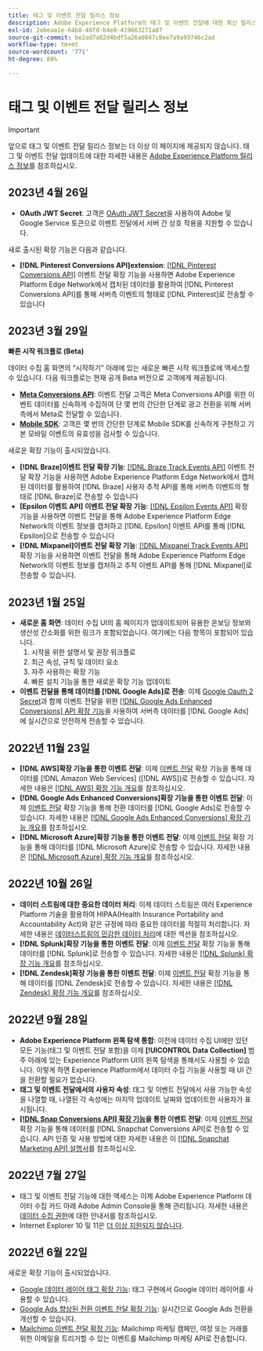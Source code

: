 ```yaml
---
title: 태그 및 이벤트 전달 릴리스 정보
description: Adobe Experience Platform의 태그 및 이벤트 전달에 대한 최신 릴리스 정보입니다.
exl-id: 2ebeaa1e-64b8-48fd-b4e8-419663271a87
source-git-commit: be2ad7a02d4bdf5a26a0847c8ee7a9a93746c2ad
workflow-type: tm+mt
source-wordcount: '771'
ht-degree: 88%

---
```


# 태그 및 이벤트 전달 릴리스 정보

>[!IMPORTANT]
>
>앞으로 태그 및 이벤트 전달 릴리스 정보는 더 이상 이 페이지에 제공되지 않습니다. 태그 및 이벤트 전달 업데이트에 대한 자세한 내용은 [Adobe Experience Platform 릴리스 정보](https://experienceleague.adobe.com/docs/experience-platform/release-notes/latest.html?lang=ko#data-collection)를 참조하십시오.

## 2023년 4월 26일

* **OAuth JWT Secret**: 고객은 [OAuth JWT Secret](https://experienceleague.adobe.com/docs/experience-platform/tags/event-forwarding/secrets.html?lang=ko)을 사용하여 Adobe 및 Google Service 토큰으로 이벤트 전달에서 서버 간 상호 작용을 지원할 수 있습니다.

새로 출시된 확장 기능은 다음과 같습니다.

* **[!DNL Pinterest Conversions API]extension**: [[!DNL Pinterest Conversions API]](https://experienceleague.adobe.com/docs/experience-platform/tags/extensions/server/pinterest/overview.html?lang=ko) 이벤트 전달 확장 기능을 사용하면 Adobe Experience Platform Edge Network에서 캡처된 데이터를 활용하여 [!DNL Pinterest Conversions API]를 통해 서버측 이벤트의 형태로 [!DNL Pinterest]로 전송할 수 있습니다

## 2023년 3월 29일

**빠른 시작 워크플로 (Beta)**

데이터 수집 홈 화면의 “시작하기” 아래에 있는 새로운 빠른 시작 워크플로에 액세스할 수 있습니다. 다음 워크플로는 현재 공개 Beta 버전으로 고객에게 제공됩니다.

* **[Meta Conversions API](https://experienceleague.adobe.com/docs/experience-platform/tags/extensions/server/meta/overview.html?lang=ko#quick-start)**: 이벤트 전달 고객은 Meta Conversions API를 위한 이벤트 데이터를 신속하게 수집하여 단 몇 번의 간단한 단계로 광고 전환을 위해 서버측에서 Meta로 전달할 수 있습니다.
* **[Mobile SDK](https://developer.adobe.com/client-sdks/documentation/)**: 고객은 몇 번의 간단한 단계로 Mobile SDK를 신속하게 구현하고 기본 모바일 이벤트의 유효성을 검사할 수 있습니다.

새로운 확장 기능이 출시되었습니다.

* **[!DNL Braze]이벤트 전달 확장 기능**: [[!DNL Braze Track Events API]](https://experienceleague.adobe.com/docs/experience-platform/tags/extensions/server/braze/overview.html?lang=ko) 이벤트 전달 확장 기능을 사용하면 Adobe Experience Platform Edge Network에서 캡처된 데이터를 활용하여 [!DNL Braze] 사용자 추적 API를 통해 서버측 이벤트의 형태로 [!DNL Braze]로 전송할 수 있습니다
* **[Epsilon 이벤트 API] 이벤트 전달 확장 기능**: [[!DNL Epsilon Events API]](https://experienceleague.adobe.com/docs/experience-platform/tags/extensions/server/braze/overview.html?lang=ko) 확장 기능을 사용하면 이벤트 전달을 통해 Adobe Experience Platform Edge Network의 이벤트 정보를 캡처하고 [!DNL Epsilon] 이벤트 API를 통해 [!DNL Epsilon]으로 전송할 수 있습니다
* **[!DNL Mixpanel]이벤트 전달 확장 기능**: [[!DNL Mixpanel Track Events API]](https://experienceleague.adobe.com/docs/experience-platform/tags/extensions/server/braze/overview.html?lang=ko) 확장 기능을 사용하면 이벤트 전달을 통해 Adobe Experience Platform Edge Network의 이벤트 정보를 캡처하고 추적 이벤트 API를 통해 [!DNL Mixpanel]로 전송할 수 있습니다.

## 2023년 1월 25일

* **새로운 홈 화면**: 데이터 수집 UI의 홈 페이지가 업데이트되어 유용한 온보딩 정보와 생산성 간소화를 위한 링크가 포함되었습니다. 여기에는 다음 항목이 포함되어 있습니다.
   1. 시작을 위한 설명서 및 권장 워크플로
   1. 최근 속성, 규칙 및 데이터 요소
   1. 자주 사용하는 확장 기능
   1. 빠른 설치 기능을 통한 새로운 확장 기능 업데이트
* **이벤트 전달을 통해 데이터를 [!DNL Google Ads]로 전송**: 이제 [Google Oauth 2 Secret](../ui/event-forwarding/secrets.md#google-oauth2)과 함께 이벤트 전달을 위한 [[!DNL Google Ads Enhanced Conversions] API 확장 기능](../extensions/server/google-ads-enhanced-conversions/overview.md)을 사용하여 서버측 데이터를 [!DNL Google Ads]에 실시간으로 안전하게 전송할 수 있습니다.

## 2022년 11월 23일

* **[!DNL AWS]확장 기능을 통한 이벤트 전달**: 이제 [이벤트 전달](../../tags/ui/event-forwarding/overview.md) 확장 기능을 통해 데이터를 [!DNL Amazon Web Services] ([!DNL AWS])로 전송할 수 있습니다. 자세한 내용은 [[!DNL AWS] 확장 기능 개요](../../tags/extensions/server/aws/overview.md)를 참조하십시오.
* **[!DNL Google Ads Enhanced Conversions]확장 기능을 통한 이벤트 전달**: 이제 [이벤트 전달](../../tags/ui/event-forwarding/overview.md) 확장 기능을 통해 전환 데이터를 [!DNL Google Ads]로 전송할 수 있습니다. 자세한 내용은 [[!DNL Google Ads Enhanced Conversions] 확장 기능 개요](../../tags/extensions/server/google-ads-enhanced-conversions/overview.md)를 참조하십시오.
* **[!DNL Microsoft Azure]확장 기능을 통한 이벤트 전달**: 이제 [이벤트 전달](../../tags/ui/event-forwarding/overview.md) 확장 기능을 통해 데이터를 [!DNL Microsoft Azure]로 전송할 수 있습니다. 자세한 내용은 [[!DNL Microsoft Azure] 확장 기능 개요](../../tags/extensions/server/azure/overview.md)를 참조하십시오.

## 2022년 10월 26일

* **데이터 스트림에 대한 중요한 데이터 처리**: 이제 데이터 스트림은 여러 Experience Platform 기술을 활용하여 HIPAA(Health Insurance Portability and Accountability Act)와 같은 규정에 따라 중요한 데이터를 적절히 처리합니다. 자세한 내용은 [데이터스트림의 민감한 데이터 처리](../../datastreams/overview.md#sensitive)에 대한 섹션을 참조하십시오.
* **[!DNL Splunk]확장 기능을 통한 이벤트 전달**: 이제 [이벤트 전달](../ui/event-forwarding/overview.md) 확장 기능을 통해 데이터를 [!DNL Splunk]로 전송할 수 있습니다. 자세한 내용은 [[!DNL Splunk] 확장 기능 개요](../extensions/server/splunk/overview.md)를 참조하십시오.
* **[!DNL Zendesk]확장 기능을 통한 이벤트 전달**: 이제 [이벤트 전달](../ui/event-forwarding/overview.md) 확장 기능을 통해 데이터를 [!DNL Zendesk]로 전송할 수 있습니다. 자세한 내용은 [[!DNL Zendesk] 확장 기능 개요](../extensions/server/zendesk/overview.md)를 참조하십시오.

## 2022년 9월 28일

* **Adobe Experience Platform 왼쪽 탐색 통합**: 이전에 데이터 수집 UI에만 있던 모든 기능(태그 및 이벤트 전달 포함)을 이제 **[!UICONTROL Data Collection]** 범주 아래에 있는 Experience Platform UI의 왼쪽 탐색을 통해서도 사용할 수 있습니다. 이렇게 하면 Experience Platform에서 데이터 수집 기능을 사용할 때 UI 간을 전환할 필요가 없습니다.
* **태그 및 이벤트 전달에서의 사용자 속성**: 태그 및 이벤트 전달에서 사용 가능한 속성을 나열할 때, 나열된 각 속성에는 마지막 업데이트 날짜와 업데이트한 사용자가 표시됩니다.
* **[[!DNL Snap Conversions API] 확장 기능](https://exchange.adobe.com/apps/ec/108550)을 통한 이벤트 전달**: 이제 [이벤트 전달](../../tags/ui/event-forwarding/overview.md) 확장 기능을 통해 데이터를 [!DNL Snapchat Conversions API]로 전송할 수 있습니다. API 인증 및 사용 방법에 대한 자세한 내용은 이 [[!DNL Snapchat Marketing API] 설명서](https://marketingapi.snapchat.com/docs/conversion.html)를 참조하십시오.

## 2022년 7월 27일

* 태그 및 이벤트 전달 기능에 대한 액세스는 이제 Adobe Experience Platform 데이터 수집 카드 아래 Adobe Admin Console을 통해 관리됩니다. 자세한 내용은 [데이터 수집 권한](../../collection/permissions.md)에 대한 안내서를 참조하십시오.
* Internet Explorer 10 및 11은 [더 이상 지원되지 않습니다](../ie-deprecation.md).

## 2022년 6월 22일

새로운 확장 기능이 출시되었습니다.

* [Google 데이터 레이어 태그 확장 기능](../extensions/client/google-data-layer/overview.md): 태그 구현에서 Google 데이터 레이어를 사용할 수 있습니다.
* [Google Ads 향상된 전환 이벤트 전달 확장 기능](https://partners.adobe.com/exchangeprogram/experiencecloud/exchange.details.108630.html): 실시간으로 Google Ads 전환을 개선할 수 있습니다.
* [Mailchimp 이벤트 전달 확장 기능](../extensions/server/mailchimp/overview.md): Mailchimp 마케팅 캠페인, 여정 또는 거래를 위한 이메일을 트리거할 수 있는 이벤트를 Mailchimp 마케팅 API로 전송합니다.